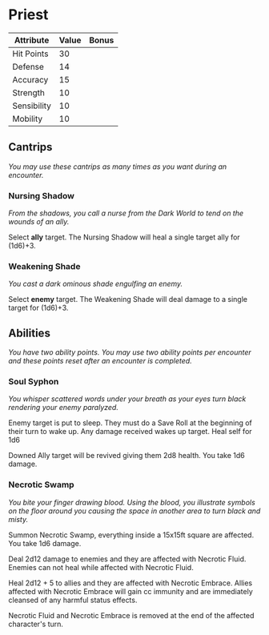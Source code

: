 # Priest

|Attribute|Value|Bonus|
|---|---|---|
|Hit Points|30|<center> </center>|
|Defense|14|<center> </center>|
|Accuracy|15|<center> </center>|
|Strength|10|<center> </center>|
|Sensibility|10|<center> </center>|
|Mobility|10|<center> </center>|


## Cantrips
_You may use these cantrips as many times as you want during an encounter._

### Nursing Shadow

_From the shadows, you call a nurse from the Dark World to tend on the wounds of an ally._

Select **ally** target.  The Nursing Shadow will heal a single target ally for (1d6)+3.

### Weakening Shade

_You cast a dark ominous shade engulfing an enemy._

Select **enemy** target.  The Weakening Shade will deal damage to a single target for (1d6)+3.

## Abilities
_You have two ability points.  You may use two ability points per encounter and these points reset after an encounter is completed._

### Soul Syphon

_You whisper scattered words under your breath as your eyes turn black rendering your enemy paralyzed._

Enemy target is put to sleep. They must do a Save Roll at the beginning of their turn to wake up. Any damage received wakes up target. Heal self for 1d6

Downed Ally target will be revived giving them 2d8 health. You take 1d6 damage.

### Necrotic Swamp

_You bite your finger drawing blood.  Using the blood, you illustrate symbols on the floor around you causing the space in another area to turn black and misty._

Summon Necrotic Swamp, everything inside a 15x15ft square are affected. You take 1d6 damage.

Deal 2d12 damage to enemies and they are affected with Necrotic Fluid. Enemies can not heal while affected with Necrotic Fluid.

Heal 2d12 + 5 to allies and they are affected with Necrotic Embrace. Allies affected with Necrotic Embrace will gain cc immunity and are immediately cleansed of any harmful status effects.

Necrotic Fluid and Necrotic Embrace is removed at the end of the affected character's turn.
